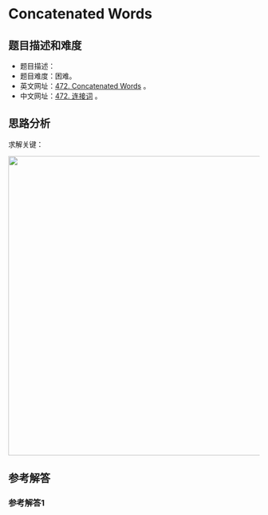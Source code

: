# Concatenated Words

## 题目描述和难度
+ 题目描述：
+ 题目难度：困难。
+ 英文网址：[472. Concatenated Words](https://leetcode.com/problems/concatenated-words/description/)  。
+ 中文网址：[472. 连接词](https://leetcode-cn.com/problems/concatenated-words/description/)  。
## 思路分析
求解关键：

<img src="https://liweiwei1419.github.io/images/leetcode-solution/" width="600">

## 参考解答
### 参考解答1

```java

```